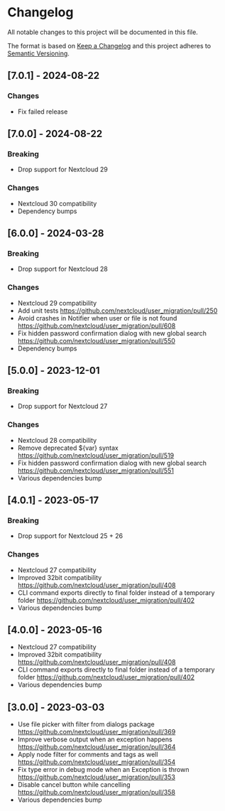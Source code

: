 <!--
  - SPDX-FileCopyrightText: 2022 Nextcloud GmbH and Nextcloud contributors
  - SPDX-License-Identifier: AGPL-3.0-or-later
-->
# Changelog

All notable changes to this project will be documented in this file.

The format is based on [Keep a Changelog](http://keepachangelog.com/en/1.0.0/)
and this project adheres to [Semantic Versioning](http://semver.org/spec/v2.0.0.html).

## [7.0.1] - 2024-08-22

### Changes

* Fix failed release

## [7.0.0] - 2024-08-22

### Breaking

* Drop support for Nextcloud 29

### Changes

* Nextcloud 30 compatibility
* Dependency bumps

## [6.0.0] - 2024-03-28

### Breaking

* Drop support for Nextcloud 28

### Changes

* Nextcloud 29 compatibility
* Add unit tests https://github.com/nextcloud/user_migration/pull/250
* Avoid crashes in Notifier when user or file is not found https://github.com/nextcloud/user_migration/pull/608
* Fix hidden password confirmation dialog with new global search https://github.com/nextcloud/user_migration/pull/550
* Dependency bumps

## [5.0.0] - 2023-12-01

### Breaking

* Drop support for Nextcloud 27

### Changes

* Nextcloud 28 compatibility
* Remove deprecated ${var} syntax https://github.com/nextcloud/user_migration/pull/519
* Fix hidden password confirmation dialog with new global search https://github.com/nextcloud/user_migration/pull/551
* Various dependencies bump

## [4.0.1] - 2023-05-17

### Breaking

* Drop support for Nextcloud 25 + 26

### Changes

* Nextcloud 27 compatibility
* Improved 32bit compatibility https://github.com/nextcloud/user_migration/pull/408
* CLI command exports directly to final folder instead of a temporary folder https://github.com/nextcloud/user_migration/pull/402
* Various dependencies bump

## [4.0.0] - 2023-05-16

* Nextcloud 27 compatibility
* Improved 32bit compatibility https://github.com/nextcloud/user_migration/pull/408
* CLI command exports directly to final folder instead of a temporary folder https://github.com/nextcloud/user_migration/pull/402
* Various dependencies bump

## [3.0.0] - 2023-03-03

* Use file picker with filter from dialogs package https://github.com/nextcloud/user_migration/pull/369
* Improve verbose output when an exception happens https://github.com/nextcloud/user_migration/pull/364
* Apply node filter for comments and tags as well https://github.com/nextcloud/user_migration/pull/354
* Fix type error in debug mode when an Exception is thrown https://github.com/nextcloud/user_migration/pull/353
* Disable cancel button while cancelling https://github.com/nextcloud/user_migration/pull/358
* Various dependencies bump

